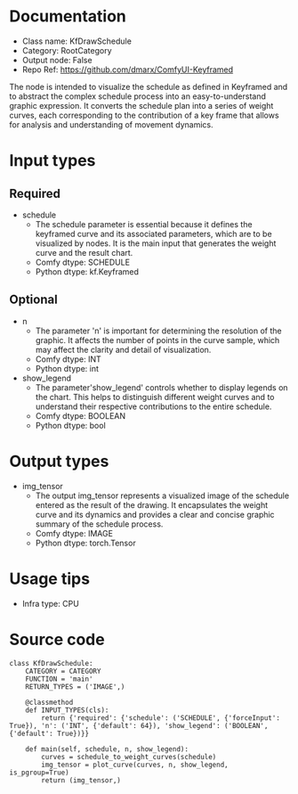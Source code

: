 # Documentation
- Class name: KfDrawSchedule
- Category: RootCategory
- Output node: False
- Repo Ref: https://github.com/dmarx/ComfyUI-Keyframed

The node is intended to visualize the schedule as defined in Keyframed and to abstract the complex schedule process into an easy-to-understand graphic expression. It converts the schedule plan into a series of weight curves, each corresponding to the contribution of a key frame that allows for analysis and understanding of movement dynamics.

# Input types
## Required
- schedule
    - The schedule parameter is essential because it defines the keyframed curve and its associated parameters, which are to be visualized by nodes. It is the main input that generates the weight curve and the result chart.
    - Comfy dtype: SCHEDULE
    - Python dtype: kf.Keyframed
## Optional
- n
    - The parameter 'n' is important for determining the resolution of the graphic. It affects the number of points in the curve sample, which may affect the clarity and detail of visualization.
    - Comfy dtype: INT
    - Python dtype: int
- show_legend
    - The parameter'show_legend' controls whether to display legends on the chart. This helps to distinguish different weight curves and to understand their respective contributions to the entire schedule.
    - Comfy dtype: BOOLEAN
    - Python dtype: bool

# Output types
- img_tensor
    - The output img_tensor represents a visualized image of the schedule entered as the result of the drawing. It encapsulates the weight curve and its dynamics and provides a clear and concise graphic summary of the schedule process.
    - Comfy dtype: IMAGE
    - Python dtype: torch.Tensor

# Usage tips
- Infra type: CPU

# Source code
```
class KfDrawSchedule:
    CATEGORY = CATEGORY
    FUNCTION = 'main'
    RETURN_TYPES = ('IMAGE',)

    @classmethod
    def INPUT_TYPES(cls):
        return {'required': {'schedule': ('SCHEDULE', {'forceInput': True}), 'n': ('INT', {'default': 64}), 'show_legend': ('BOOLEAN', {'default': True})}}

    def main(self, schedule, n, show_legend):
        curves = schedule_to_weight_curves(schedule)
        img_tensor = plot_curve(curves, n, show_legend, is_pgroup=True)
        return (img_tensor,)
```